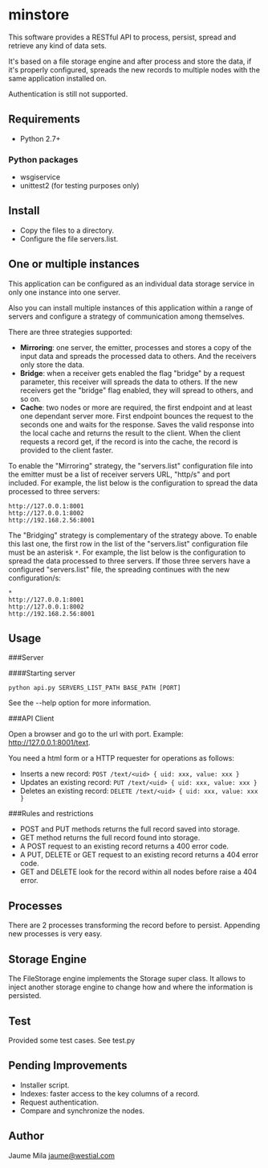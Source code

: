 minstore
========

This software provides a RESTful API to process, persist, spread and retrieve 
any kind of data sets. 

It's based on a file storage engine and after process and store the data, if
 it's properly configured, spreads the new records to multiple nodes with the 
 same application installed on.
 
Authentication is still not supported.


Requirements
------------

* Python 2.7+


### Python packages

* wsgiservice
* unittest2 (for testing purposes only)


Install
-------

* Copy the files to a directory.
* Configure the file servers.list.


One or multiple instances
-------------------------

This application can be configured as an individual data storage service in only 
one instance into one server.

Also you can install multiple instances of this application within a range
of servers and configure a strategy of communication among themselves.
 
There are three strategies supported:

* **Mirroring**: one server, the emitter, processes and stores a copy of the input 
data and spreads the processed data to others. And the receivers only store the 
data.
* **Bridge**: when a receiver gets enabled the flag "bridge" by a request parameter,
 this receiver will spreads the data to others. If the new receivers get the 
 "bridge" flag enabled, they will spread to others, and so on.
* **Cache**: two nodes or more are required, the first endpoint and at least one
 dependant server more. First endpoint bounces the request to the seconds one
 and waits for the response. Saves the valid response into the local cache and
 returns the result to the client. When the client requests a record get, if
 the record is into the cache, the record is provided to the client faster. 
 
To enable the "Mirroring" strategy, the "servers.list" configuration file into
the emitter must be a list of receiver servers URL, "http/s" and port included.
For example, the list below is the configuration to spread the data processed
to three servers:

```
http://127.0.0.1:8001
http://127.0.0.1:8002
http://192.168.2.56:8001
```

The "Bridging" strategy is complementary of the strategy above. To enable this
last one, the first row in the list of the "servers.list" configuration file 
must be an asterisk `*`. For example, the list below is the configuration to 
spread the data processed to three servers. If those three servers have 
a configured "servers.list" file, the spreading continues with the new 
configuration/s:

```
*
http://127.0.0.1:8001
http://127.0.0.1:8002
http://192.168.2.56:8001
```


Usage
-----

###Server

####Starting server

`python api.py SERVERS_LIST_PATH BASE_PATH [PORT]`

See the --help option for more information.


###API Client

Open a browser and go to the url with port. Example: http://127.0.0.1:8001/text.

You need a html form or a HTTP requester for operations as follows:

* Inserts a new record: `POST /text/<uid> { uid: xxx, value: xxx }`
* Updates an existing record: `PUT /text/<uid> { uid: xxx, value: xxx }`
* Deletes an existing record: `DELETE /text/<uid> { uid: xxx, value: xxx }`


###Rules and restrictions

* POST and PUT methods returns the full record saved into storage.
* GET method returns the full record found into storage.
* A POST request to an existing record returns a 400 error code.
* A PUT, DELETE or GET request to an existing record returns a 404 error code.
* GET and DELETE look for the record within all nodes before raise a 404 error.


Processes
---------

There are 2 processes transforming the record before to persist. Appending new
processes is very easy.


Storage Engine
--------------

The FileStorage engine implements the Storage super class. It allows to inject 
another storage engine to change how and where the information is persisted.


Test
----

Provided some test cases. See test.py


Pending Improvements
--------------------

* Installer script.
* Indexes: faster access to the key columns of a record.
* Request authentication.
* Compare and synchronize the nodes.


Author
------

Jaume Mila <jaume@westial.com>